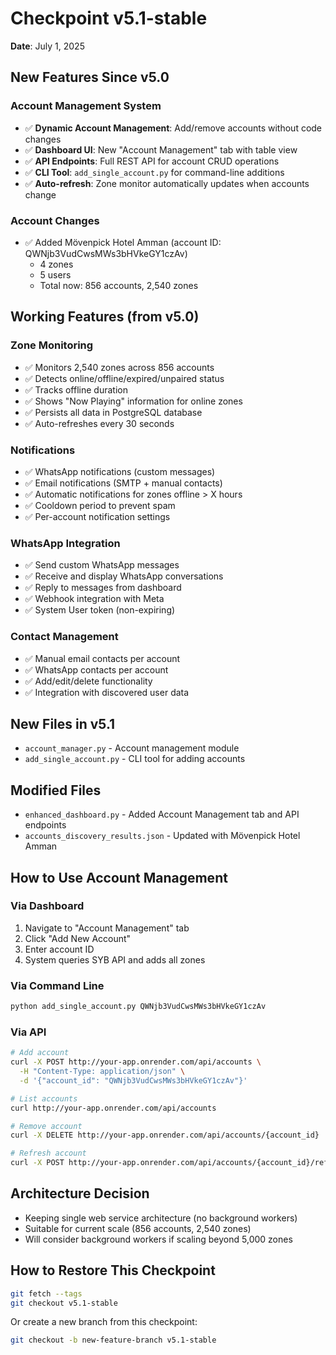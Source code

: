 # Checkpoint v5.1-stable

**Date**: July 1, 2025

## New Features Since v5.0

### Account Management System
- ✅ **Dynamic Account Management**: Add/remove accounts without code changes
- ✅ **Dashboard UI**: New "Account Management" tab with table view
- ✅ **API Endpoints**: Full REST API for account CRUD operations
- ✅ **CLI Tool**: `add_single_account.py` for command-line additions
- ✅ **Auto-refresh**: Zone monitor automatically updates when accounts change

### Account Changes
- ✅ Added Mövenpick Hotel Amman (account ID: QWNjb3VudCwsMWs3bHVkeGY1czAv)
  - 4 zones
  - 5 users
  - Total now: 856 accounts, 2,540 zones

## Working Features (from v5.0)

### Zone Monitoring
- ✅ Monitors 2,540 zones across 856 accounts
- ✅ Detects online/offline/expired/unpaired status
- ✅ Tracks offline duration
- ✅ Shows "Now Playing" information for online zones
- ✅ Persists all data in PostgreSQL database
- ✅ Auto-refreshes every 30 seconds

### Notifications
- ✅ WhatsApp notifications (custom messages)
- ✅ Email notifications (SMTP + manual contacts)
- ✅ Automatic notifications for zones offline > X hours
- ✅ Cooldown period to prevent spam
- ✅ Per-account notification settings

### WhatsApp Integration
- ✅ Send custom WhatsApp messages
- ✅ Receive and display WhatsApp conversations
- ✅ Reply to messages from dashboard
- ✅ Webhook integration with Meta
- ✅ System User token (non-expiring)

### Contact Management
- ✅ Manual email contacts per account
- ✅ WhatsApp contacts per account
- ✅ Add/edit/delete functionality
- ✅ Integration with discovered user data

## New Files in v5.1
- `account_manager.py` - Account management module
- `add_single_account.py` - CLI tool for adding accounts

## Modified Files
- `enhanced_dashboard.py` - Added Account Management tab and API endpoints
- `accounts_discovery_results.json` - Updated with Mövenpick Hotel Amman

## How to Use Account Management

### Via Dashboard
1. Navigate to "Account Management" tab
2. Click "Add New Account"
3. Enter account ID
4. System queries SYB API and adds all zones

### Via Command Line
```bash
python add_single_account.py QWNjb3VudCwsMWs3bHVkeGY1czAv
```

### Via API
```bash
# Add account
curl -X POST http://your-app.onrender.com/api/accounts \
  -H "Content-Type: application/json" \
  -d '{"account_id": "QWNjb3VudCwsMWs3bHVkeGY1czAv"}'

# List accounts
curl http://your-app.onrender.com/api/accounts

# Remove account
curl -X DELETE http://your-app.onrender.com/api/accounts/{account_id}

# Refresh account
curl -X POST http://your-app.onrender.com/api/accounts/{account_id}/refresh
```

## Architecture Decision
- Keeping single web service architecture (no background workers)
- Suitable for current scale (856 accounts, 2,540 zones)
- Will consider background workers if scaling beyond 5,000 zones

## How to Restore This Checkpoint

```bash
git fetch --tags
git checkout v5.1-stable
```

Or create a new branch from this checkpoint:
```bash
git checkout -b new-feature-branch v5.1-stable
```